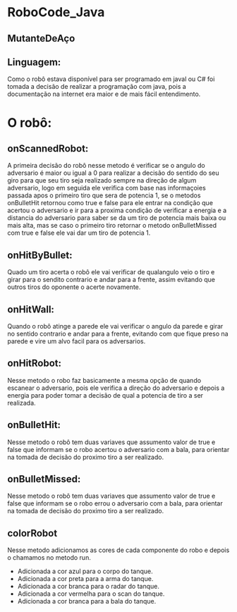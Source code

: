 # RoboCode_Java

## MutanteDeAço

## Linguagem:

Como o robô estava disponível para ser programado em javal ou C# foi tomada a decisão de realizar a programação com java, pois a documentação na internet era maior e de mais fácil entendimento.

# O robô:

## onScannedRobot:

A primeira decisão do robô nesse metodo é verificar se o angulo do adversario é maior ou igual a 0 para realizar a decisão do sentido do seu giro para que seu tiro seja realizado sempre na direção de algum adversario, logo em seguida ele verifica com base nas informaçoies passada apos o primeiro tiro que sera de potencia 1, se o metodos onBulletHit retornou como true e false para ele entrar na condição que acertou o adversario e ir para a proxima condição de verificar a energia e a distancia do adversario para saber se da um tiro de potencia mais baixa ou mais alta, mas se caso o primeiro tiro retornar o metodo onBulletMissed  com true e false ele vai dar um tiro de potencia 1.

## onHitByBullet:

Quado um tiro acerta o robô ele vai verificar de qualangulo veio o tiro e girar para o sendito contrario e andar para a frente, assim evitando que outros tiros do oponente o acerte novamente.

## onHitWall:

Quando o robô atinge a parede ele vai verificar o angulo da parede e girar no sentido contrario e andar para a frente, evitando com que fique preso na parede e vire um alvo facil para os adversarios.

## onHitRobot:

Nesse metodo o robo faz basicamente a mesma opção de quando escanear o adversario, pois ele verifica a direção do adversario e depois a energia para poder tomar a decisão de qual a potencia de tiro a ser realizada.

## onBulletHit:

Nesse metodo o robô tem duas variaves que assumento valor de true e false que informam se o robo acertou o adversario com a bala, para orientar na tomada de decisão do proximo tiro a ser realizado.

## onBulletMissed:

Nesse metodo o robô tem duas variaves que assumento valor de true e false que informam se o robo errou o adversario com a bala, para orientar na tomada de decisão do proximo tiro a ser realizado.

## colorRobot

Nesse metodo adicionamos as cores de cada componente do robo e depois o chamamos no metodo run.

* Adicionada a cor azul para o corpo do tanque.
* Adicionada a cor preta para a arma do tanque.
* Adicionada a cor branca para o radar do tanque.
* Adicionada a cor vermelha para o scan do tanque.
* Adicionada a cor branca para a bala do tanque.
